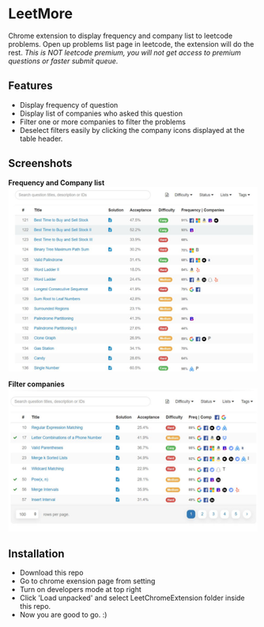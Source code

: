 # LeetMore
Chrome extension to display frequency and company list to leetcode problems.
Open up problems list page in leetcode, the extension will do the rest.
<i> This is NOT leetcode premium, you will not get access to premium questions or faster submit queue. </i>

## Features
* Display frequency of question
* Display list of companies who asked this question
* Filter one or more companies to filter the problems
* Deselect filters easily by clicking the company icons displayed at the table header.

## Screenshots
<b> Frequency and Company list </b>
<img src="snapshots/snapshot_1.JPG" />

<b> Filter companies </b>
<img src="snapshots/snapshot_2.JPG" />

## Installation
* Download this repo
* Go to chrome exension page from setting
* Turn on developers mode at top right
* Click 'Load unpacked' and select LeetChromeExtension folder inside this repo.
* Now you are good to go. :)
